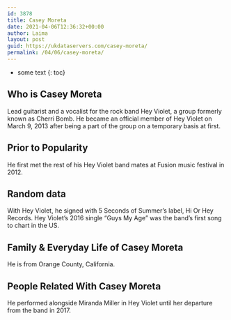 ```yaml
---
id: 3878
title: Casey Moreta
date: 2021-04-06T12:36:32+00:00
author: Laima
layout: post
guid: https://ukdataservers.com/casey-moreta/
permalink: /04/06/casey-moreta/
---
```


* some text
{: toc}


## Who is Casey Moreta
                  
                  
                  
Lead guitarist and a vocalist for the rock band Hey Violet, a group formerly known as Cherri Bomb. He became an official member of Hey Violet on March 9, 2013 after being a part of the group on a temporary basis at first. 
                  
              
            
              
            
                
                
                
## Prior to Popularity
                  
                  
                  
He first met the rest of his Hey Violet band mates at Fusion music festival in 2012. 
                  
              
            
              
            
                
                
                
## Random data
                  
                  
                  
With Hey Violet, he signed with 5 Seconds of Summer&#8217;s label, Hi Or Hey Records. Hey Violet&#8217;s 2016 single &#8220;Guys My Age&#8221; was the band&#8217;s first song to chart in the US. 
                  
              
            
              
            
                
                
                
## Family & Everyday Life of Casey Moreta
                  
                  
                  
He is from Orange County, California.
                  
              
            
              
            
                
                
                
## People Related With Casey Moreta
                  
                  
                  
He performed alongside Miranda Miller in Hey Violet until her departure from the band in 2017.
                  
              
            
              
            
                
              
            
              
              
            
            
              
            
          
          
          